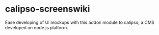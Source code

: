 calipso-screenswiki
===================

Ease developing of UI mockups with this addon module to calipso, a CMS developed on node.js platform.